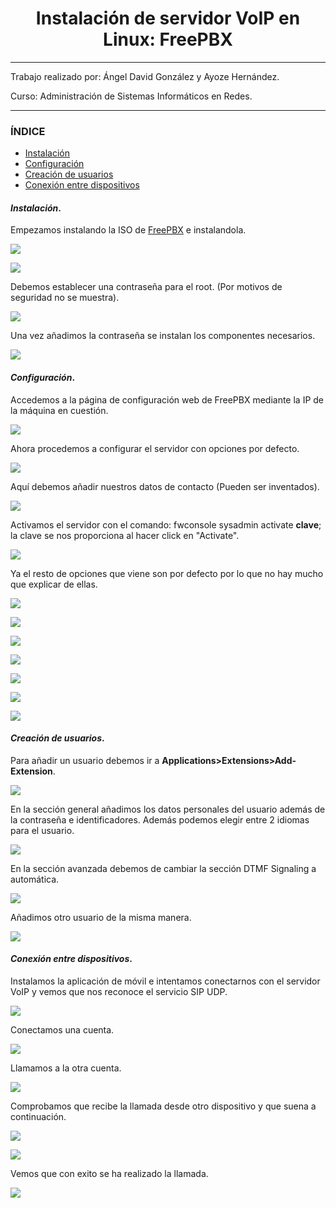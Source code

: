 
<center>

# Instalación de servidor VoIP en Linux: FreePBX

</center>

---

Trabajo realizado por: Ángel David González y Ayoze Hernández.

Curso: Administración de Sistemas Informáticos en Redes.

---

### ÍNDICE

+ [Instalación](#id1)
+ [Configuración](#id2)
+ [Creación de usuarios](#id3)
+ [Conexión entre dispositivos](#id4)



#### ***Instalación***. <a name="id1"></a>

Empezamos instalando la ISO de [FreePBX](https://www.freepbx.org/) e instalandola.

![](./img/001.png)

![](./img/002.png)

Debemos establecer una contraseña para el root. (Por motivos de seguridad no se muestra).

![](./img/004.png)

Una vez añadimos la contraseña se instalan los componentes necesarios.

![](./img/005.png)

#### ***Configuración***. <a name="id2"></a>

Accedemos a la página de configuración web de FreePBX mediante la IP de la máquina en cuestión.

![](./img/006.png)

Ahora procedemos a configurar el servidor con opciones por defecto.

![](./img/007.png)

Aquí debemos añadir nuestros datos de contacto (Pueden ser inventados).

![](./img/008.png)

Activamos el servidor con el comando: fwconsole sysadmin activate **clave**; la clave se nos proporciona al hacer click en "Activate".

![](./img/009.png)

Ya el resto de opciones que viene son por defecto por lo que no hay mucho que explicar de ellas.

![](./img/011.png)

![](./img/012.png)

![](./img/013.png)

![](./img/014.png)

![](./img/015.png)

![](./img/016.png)

![](./img/017.png)

#### ***Creación de usuarios***. <a name="id3"></a>

Para añadir un usuario debemos ir a **Applications>Extensions>Add-Extension**.

![](./img/018.png)

En la sección general añadimos los datos personales del usuario además de la contraseña e identificadores. Además podemos elegir entre 2 idiomas para el usuario.

![](./img/021.png)

En la sección avanzada debemos de cambiar la sección DTMF Signaling a automática.

![](./img/020.png)

Añadimos otro usuario de la misma manera.

![](./img/022.png)

#### ***Conexión entre dispositivos***. <a name="id4"></a>

Instalamos la aplicación de móvil e intentamos conectarnos con el servidor VoIP y vemos que nos reconoce el servicio SIP UDP.

![](./img/conexion1.jpeg)

Conectamos una cuenta.

![](./img/conexion2.jpeg)

Llamamos a la otra cuenta.

![](./img/conexion3.jpeg)

Comprobamos que recibe la llamada desde otro dispositivo y que suena a continuación.

![](./img/conexion4.jpeg)

![](./img/conexion5.jpeg)

Vemos que con exito se ha realizado la llamada.

![](./img/conexion6.jpeg)
